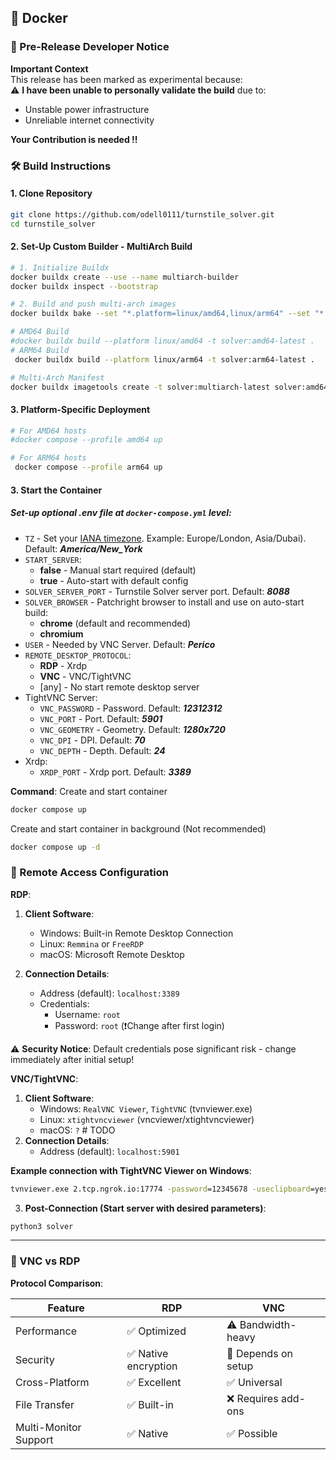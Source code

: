 ## 🐳 Docker

### 🚧 Pre-Release Developer Notice

**Important Context**  
This release has been marked as experimental because:  
⚠️ **I have been unable to personally validate the build** due to:

- Unstable power infrastructure
- Unreliable internet connectivity

**Your Contribution is needed !!**

### 🛠️ Build Instructions

#### 1. Clone Repository

```bash
git clone https://github.com/odell0111/turnstile_solver.git
cd turnstile_solver
```

#### 2. Set-Up Custom Builder - MultiArch Build

```bash
# 1. Initialize Buildx
docker buildx create --use --name multiarch-builder
docker buildx inspect --bootstrap

# 2. Build and push multi-arch images
docker buildx bake --set "*.platform=linux/amd64,linux/arm64" --set "*.tags=turnstile_solver/solver:latest" --push

# AMD64 Build
#docker buildx build --platform linux/amd64 -t solver:amd64-latest .
# ARM64 Build
 docker buildx build --platform linux/arm64 -t solver:arm64-latest .

# Multi-Arch Manifest
docker buildx imagetools create -t solver:multiarch-latest solver:amd64-latest solver:arm64-latest
```

#### 3. Platform-Specific Deployment
```bash
# For AMD64 hosts
#docker compose --profile amd64 up

# For ARM64 hosts
 docker compose --profile arm64 up
```

#### 3. Start the Container

##### Set-up optional .env file at `docker-compose.yml` level:

- `TZ` - Set your [IANA timezone](https://en.wikipedia.org/wiki/List_of_tz_database_time_zones). Example: Europe/London, Asia/Dubai). Default: **_America/New_York_**
- `START_SERVER`:
    - **false** - Manual start required (default)
    - **true** - Auto-start with default config
- `SOLVER_SERVER_PORT` - Turnstile Solver server port. Default: **_8088_**
- `SOLVER_BROWSER` - Patchright browser to install and use on auto-start build:
    - **chrome** (default and recommended)
    - **chromium**
- `USER` - Needed by VNC Server. Default: **_Perico_**
- `REMOTE_DESKTOP_PROTOCOL`:
    - **RDP** - Xrdp
    - **VNC** - VNC/TightVNC
    - [any] - No start remote desktop server
- TightVNC Server:
    - `VNC_PASSWORD` - Password. Default: **_12312312_**
    - `VNC_PORT` - Port. Default: **_5901_**
    - `VNC_GEOMETRY` - Geometry. Default: **_1280x720_**
    - `VNC_DPI` - DPI. Default: **_70_**
    - `VNC_DEPTH` - Depth. Default: **_24_**
- Xrdp:
    - `XRDP_PORT` - Xrdp port. Default: **_3389_**

**Command**:
Create and start container

```bash
docker compose up
```

Create and start container in background (Not recommended)

```bash
docker compose up -d
```

### 🔌 Remote Access Configuration

**RDP**:

1. **Client Software**:
    - Windows: Built-in Remote Desktop Connection
    - Linux: `Remmina` or `FreeRDP`
    - macOS: Microsoft Remote Desktop

2. **Connection Details**:
    - Address (default): `localhost:3389`
    - Credentials:
        - Username: `root`
        - Password: `root` (❗Change after first login)

⚠️ **Security Notice**: Default credentials pose significant risk - change immediately after initial setup!

**VNC/TightVNC**:

1. **Client Software**:
    - Windows: `RealVNC Viewer`, `TightVNC` (tvnviewer.exe)
    - Linux: `xtightvncviewer` (vncviewer/xtightvncviewer)
    - macOS: `?` # TODO
2. **Connection Details**:
    - Address (default): `localhost:5901`

**Example connection with TightVNC Viewer on Windows**:

```cmd
tvnviewer.exe 2.tcp.ngrok.io:17774 -password=12345678 -useclipboard=yes -mousecursor=no -jpegimagequality=2 -compressionlevel=2
```

3. **Post-Connection (Start server with desired parameters)**:

```bash
python3 solver
```

---

### 🤔 VNC vs RDP

**Protocol Comparison**:

| Feature               | RDP                 | VNC                 |
|-----------------------|---------------------|---------------------|
| Performance           | ✅ Optimized         | ⚠️ Bandwidth-heavy  |
| Security              | ✅ Native encryption | 🔄 Depends on setup |
| Cross-Platform        | ✅ Excellent         | ✅ Universal         |
| File Transfer         | ✅ Built-in          | ❌ Requires add-ons  |
| Multi-Monitor Support | ✅ Native            | ✅ Possible          |
